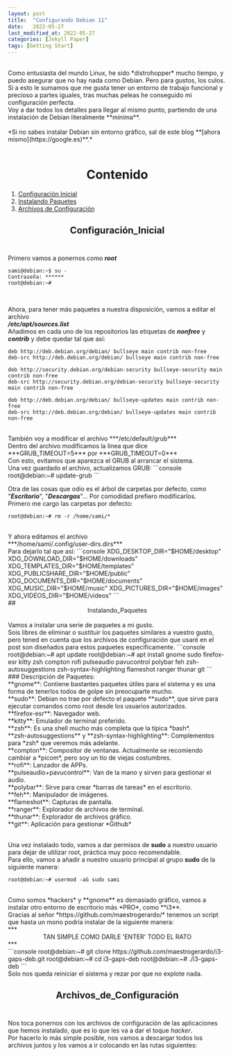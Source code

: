 ```yaml
---
layout: post
title:  "Configurando Debian 11"
date:   2022-05-27
last_modified_at: 2022-05-27
categories: [Jekyll Paper]
tags: [Getting Start]
---
```


<br>
Como entusiasta del mundo Linux, he sido *distrohopper* mucho tiempo, y puedo asegurar que no hay nada como Debian. Pero para gustos, los culos.<br>
Si a esto le sumamos que me gusta tener un entorno de trabajo funcional y precioso a partes iguales, tras muchas peleas he conseguido mi configuración perfecta.<br>
Voy a dar todos los detalles para llegar al mismo punto, partiendo de una instalación de Debian literalmente **mínima**.
<br><br>*Si no sabes instalar Debian sin entorno gráfico, sal de este blog **[ahora mismo](https://google.es)**.*<br><br>

# <center>Contenido</center>
1. [Configuración Inicial](#configuracion_inicial)
2. [Instalando Paquetes](#instalando_paquetes)
3. [Archivos de Configuración](#archivos_de_configuracion)

## <center>Configuración_Inicial</center><br>
Primero vamos a ponernos como ***root***
```console
sami@debian:~$ su -
Contraseña: ******
root@debian:~#
```
<br>

Ahora, para tener más paquetes a nuestra disposición, vamos a editar el archivo <br>***/etc/apt/sources.list***<br>
Añadimos en cada uno de los repositorios las etiquetas de ***nonfree*** y ***contrib*** y debe quedar tal que así:

```console
deb http://deb.debian.org/debian/ bullseye main contrib non-free
deb-src http://deb.debian.org/debian/ bullseye main contrib non-free

deb http://security.debian.org/debian-security bullseye-security main contrib non-free
deb-src http://security.debian.org/debian-security bullseye-security main contrib non-free

deb http://deb.debian.org/debian/ bullseye-updates main contrib non-free
deb-src http://deb.debian.org/debian/ bullseye-updates main contrib non-free
```
<br>
También voy a modificar el archivo
***/etc/default/grub***
<br>Dentro del archivo modificamos la línea que dice ***GRUB_TIMEOUT=5*** por ***GRUB_TIMEOUT=0***
<br>Con esto, evitamos que aparezca el GRUB al arrancar el sistema.
<br>Una vez guardado el archivo, actualizamos GRUB:
```console
root@debian:~# update-grub
```
<br>

Otra de las cosas que odio es el árbol de carpetas por defecto, como "***Escritorio***", "***Descargas***"...
Por comodidad prefiero modificarlos.<br>
Primero me cargo las carpetas por defecto:<br>
```console
root@debian:~# rm -r /home/sami/*
```
<br>
Y ahora editamos el archivo
<br>***/home/sami/.config/user-dirs.dirs***<br>
Para dejarlo tal que así:
```console
XDG_DESKTOP_DIR="$HOME/desktop"
XDG_DOWNLOAD_DIR="$HOME/downloads"
XDG_TEMPLATES_DIR="$HOME/templates"
XDG_PUBLICSHARE_DIR="$HOME/public"
XDG_DOCUMENTS_DIR="$HOME/documents"
XDG_MUSIC_DIR="$HOME/music"
XDG_PICTURES_DIR="$HOME/images"
XDG_VIDEOS_DIR="$HOME/videos"
```
<br>
## <center>Instalando_Paquetes</center><br>
Vamos a instalar una serie de paquetes a mi gusto.
<br>Sois libres de eliminar o sustituir los paquetes similares a vuestro gusto, pero tened en cuenta que los archivos de configuración
que usaré en el post son diseñados para estos paquetes especificamente.
```console
root@debian:~# apt update
root@debian:~# apt install gnome sudo firefox-esr kitty zsh compton rofi pulseaudio pavucontrol polybar feh zsh-autosuggestions zsh-syntax-highlighting flameshot ranger thunar git
```
<br>
### Descripción de Paquetes:<br>
**gnome**: Contiene bastantes paquetes útiles para el sistema y es una forma de tenerlos todos de golpe sin preocuparte mucho.<br>
**sudo**: Debian no trae por defecto el paquete **sudo**, que sirve para ejecutar comandos como root desde los usuarios autorizados.<br>
**firefox-esr**: Navegador web.<br>
**kitty**: Emulador de terminal preferido.<br>
**zsh**: Es una shell mucho más completa que la típica *bash*.<br>
**zsh-autosuggestions** y **zsh-syntax-highlighting**: Complementos para *zsh* que veremos más adelante.<br>
**compton**: Compositor de ventanas. Actualmente se recomiendo cambiar a *picom*, pero soy un tio de viejas costumbres.<br>
**rofi**: Lanzador de APPs.<br>
**pulseaudio+pavucontrol**: Van de la mano y sirven para gestionar el audio.<br>
**polybar**: Sirve para crear *barras de tareas* en el escritorio.<br>
**feh**: Manipulador de imágenes.<br>
**flameshot**: Capturas de pantalla.<br>
**ranger**: Explorador de archivos de terminal.<br>
**thunar**: Explorador de archivos gráfico.<br>
**git**: Aplicación para gestionar *Github*<br>
<br>

Una vez instalado todo, vamos a dar permisos de **sudo** a nuestro usuario para dejar de utilizar root, práctica muy poco recomendable.
<br>
Para ello, vamos a añadir a nuestro usuario principal al grupo **sudo** de la siguiente manera:<br>
```console
root@debian:~# usermod -aG sudo sami
```
<br>
Como somos *hackers* y **gnome** es demasiado gráfico, vamos a instalar otro entorno de escritorio más *PRO*, como **i3**.<br>
Gracias al señor *https://github.com/maestrogerardo/* tenemos un script que hasta un mono podría instalar de la siguiente manera:
<br>
***<center>TAN SIMPLE COMO DARLE 'ENTER' TODO EL RATO</center>***
<br>
```console
root@debian:~# git clone https://github.com/maestrogerardo/i3-gaps-deb.git
root@debian:~# cd i3-gaps-deb
root@debian:~# ./i3-gaps-deb
```
<br>
Solo nos queda reiniciar el sistema y rezar por que no explote nada.

## <center>Archivos_de_Configuración</center><br>
Nos toca ponernos con los archivos de configuración de las aplicaciones que hemos instalado, que es lo que les va a dar el toque *hacker*.<br>
Por hacerlo lo más simple posible, nos vamos a descargar todos los archivos juntos y los vamos a ir colocando en las rutas siguientes:


